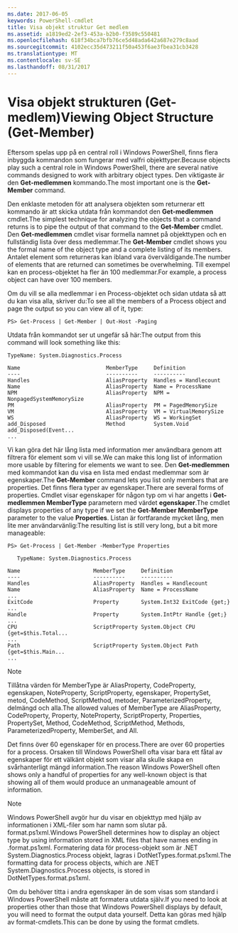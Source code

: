 ```yaml
---
ms.date: 2017-06-05
keywords: PowerShell-cmdlet
title: Visa objekt struktur Get medlem
ms.assetid: a1819ed2-2ef3-453a-b2b0-f3589c550481
ms.openlocfilehash: 618f34bca7bfb76ce5d48ada642a687e279c8aad
ms.sourcegitcommit: 4102ecc35d473211f50a453f6ae3fbea31cb3428
ms.translationtype: MT
ms.contentlocale: sv-SE
ms.lasthandoff: 08/31/2017
---
```

# <a name="viewing-object-structure-get-member"></a><span data-ttu-id="58f01-103">Visa objekt strukturen (Get-medlem)</span><span class="sxs-lookup"><span data-stu-id="58f01-103">Viewing Object Structure (Get-Member)</span></span>
<span data-ttu-id="58f01-104">Eftersom spelas upp på en central roll i Windows PowerShell, finns flera inbyggda kommandon som fungerar med valfri objekttyper.</span><span class="sxs-lookup"><span data-stu-id="58f01-104">Because objects play such a central role in Windows PowerShell, there are several native commands designed to work with arbitrary object types.</span></span> <span data-ttu-id="58f01-105">Den viktigaste är den **Get-medlemmen** kommando.</span><span class="sxs-lookup"><span data-stu-id="58f01-105">The most important one is the **Get-Member** command.</span></span>

<span data-ttu-id="58f01-106">Den enklaste metoden för att analysera objekten som returnerar ett kommando är att skicka utdata från kommandot den **Get-medlemmen** cmdlet.</span><span class="sxs-lookup"><span data-stu-id="58f01-106">The simplest technique for analyzing the objects that a command returns is to pipe the output of that command to the **Get-Member** cmdlet.</span></span> <span data-ttu-id="58f01-107">Den **Get-medlemmen** cmdlet visar formella namnet på objekttypen och en fullständig lista över dess medlemmar.</span><span class="sxs-lookup"><span data-stu-id="58f01-107">The **Get-Member** cmdlet shows you the formal name of the object type and a complete listing of its members.</span></span> <span data-ttu-id="58f01-108">Antalet element som returneras kan ibland vara överväldigande.</span><span class="sxs-lookup"><span data-stu-id="58f01-108">The number of elements that are returned can sometimes be overwhelming.</span></span> <span data-ttu-id="58f01-109">Till exempel kan en process-objektet ha fler än 100 medlemmar.</span><span class="sxs-lookup"><span data-stu-id="58f01-109">For example, a process object can have over 100 members.</span></span>

<span data-ttu-id="58f01-110">Om du vill se alla medlemmar i en Process-objektet och sidan utdata så att du kan visa alla, skriver du:</span><span class="sxs-lookup"><span data-stu-id="58f01-110">To see all the members of a Process object and page the output so you can view all of it, type:</span></span>

```
PS> Get-Process | Get-Member | Out-Host -Paging
```

<span data-ttu-id="58f01-111">Utdata från kommandot ser ut ungefär så här:</span><span class="sxs-lookup"><span data-stu-id="58f01-111">The output from this command will look something like this:</span></span>

```
TypeName: System.Diagnostics.Process

Name                           MemberType     Definition
----                           ----------     ----------
Handles                        AliasProperty  Handles = Handlecount
Name                           AliasProperty  Name = ProcessName
NPM                            AliasProperty  NPM = NonpagedSystemMemorySize
PM                             AliasProperty  PM = PagedMemorySize
VM                             AliasProperty  VM = VirtualMemorySize
WS                             AliasProperty  WS = WorkingSet
add_Disposed                   Method         System.Void add_Disposed(Event...
...
```

<span data-ttu-id="58f01-112">Vi kan göra det här lång lista med information mer användbara genom att filtrera för element som vi vill se.</span><span class="sxs-lookup"><span data-stu-id="58f01-112">We can make this long list of information more usable by filtering for elements we want to see.</span></span> <span data-ttu-id="58f01-113">Den **Get-medlemmen** med kommandot kan du visa en lista med endast medlemmar som är egenskaper.</span><span class="sxs-lookup"><span data-stu-id="58f01-113">The **Get-Member** command lets you list only members that are properties.</span></span> <span data-ttu-id="58f01-114">Det finns flera typer av egenskaper.</span><span class="sxs-lookup"><span data-stu-id="58f01-114">There are several forms of properties.</span></span> <span data-ttu-id="58f01-115">Cmdlet visar egenskaper för någon typ om vi har angetts i **Get-medlemmen MemberType** parametern med värdet **egenskaper**.</span><span class="sxs-lookup"><span data-stu-id="58f01-115">The cmdlet displays properties of any type if we set the **Get-Member MemberType** parameter to the value **Properties**.</span></span> <span data-ttu-id="58f01-116">Listan är fortfarande mycket lång, men lite mer användarvänlig:</span><span class="sxs-lookup"><span data-stu-id="58f01-116">The resulting list is still very long, but a bit more manageable:</span></span>

```
PS> Get-Process | Get-Member -MemberType Properties

   TypeName: System.Diagnostics.Process

Name                       MemberType     Definition
----                       ----------     ----------
Handles                    AliasProperty  Handles = Handlecount
Name                       AliasProperty  Name = ProcessName
...
ExitCode                   Property       System.Int32 ExitCode {get;}
...
Handle                     Property       System.IntPtr Handle {get;}
...
CPU                        ScriptProperty System.Object CPU {get=$this.Total...
...
Path                       ScriptProperty System.Object Path {get=$this.Main...
...
```

> [!NOTE]
> <span data-ttu-id="58f01-117">Tillåtna värden för MemberType är AliasProperty, CodeProperty, egenskapen, NoteProperty, ScriptProperty, egenskaper, PropertySet, metod, CodeMethod, ScriptMethod, metoder, ParameterizedProperty, delmängd och alla.</span><span class="sxs-lookup"><span data-stu-id="58f01-117">The allowed values of MemberType are AliasProperty, CodeProperty, Property, NoteProperty, ScriptProperty, Properties, PropertySet, Method, CodeMethod, ScriptMethod, Methods, ParameterizedProperty, MemberSet, and All.</span></span>

<span data-ttu-id="58f01-118">Det finns över 60 egenskaper för en process.</span><span class="sxs-lookup"><span data-stu-id="58f01-118">There are over 60 properties for a process.</span></span> <span data-ttu-id="58f01-119">Orsaken till Windows PowerShell ofta visar bara ett fåtal av egenskaper för ett välkänt objekt som visar alla skulle skapa en svårhanterligt mängd information.</span><span class="sxs-lookup"><span data-stu-id="58f01-119">The reason Windows PowerShell often shows only a handful of properties for any well-known object is that showing all of them would produce an unmanageable amount of information.</span></span>

> [!NOTE]
> <span data-ttu-id="58f01-120">Windows PowerShell avgör hur du visar en objekttyp med hjälp av informationen i XML-filer som har namn som slutar på. format.ps1xml.</span><span class="sxs-lookup"><span data-stu-id="58f01-120">Windows PowerShell determines how to display an object type by using information stored in XML files that have names ending in .format.ps1xml.</span></span> <span data-ttu-id="58f01-121">Formatering data för process-objekt som är .NET System.Diagnostics.Process objekt, lagras i DotNetTypes.format.ps1xml.</span><span class="sxs-lookup"><span data-stu-id="58f01-121">The formatting data for process objects, which are .NET System.Diagnostics.Process objects, is stored in DotNetTypes.format.ps1xml.</span></span>

<span data-ttu-id="58f01-122">Om du behöver titta i andra egenskaper än de som visas som standard i Windows PowerShell måste att formatera utdata själv.</span><span class="sxs-lookup"><span data-stu-id="58f01-122">If you need to look at properties other than those that Windows PowerShell displays by default, you will need to format the output data yourself.</span></span> <span data-ttu-id="58f01-123">Detta kan göras med hjälp av format-cmdlets.</span><span class="sxs-lookup"><span data-stu-id="58f01-123">This can be done by using the format cmdlets.</span></span>

